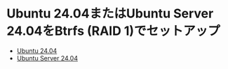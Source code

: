 # Ubuntu 24.04またはUbuntu Server 24.04をBtrfs (RAID 1)でセットアップ
- [Ubuntu 24.04](desktop.md)
- [Ubuntu Server 24.04](server.md)
